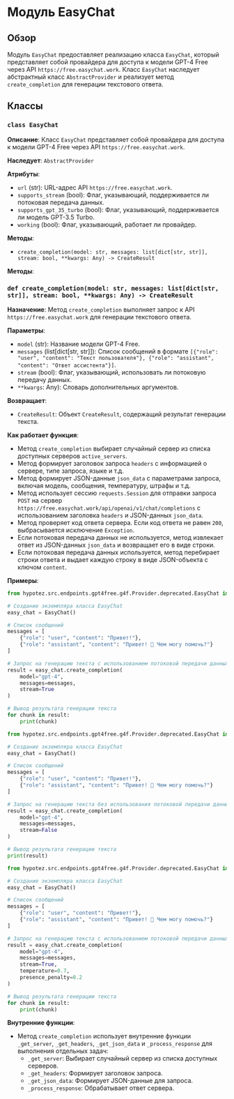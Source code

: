 # Модуль EasyChat

## Обзор

Модуль `EasyChat` предоставляет реализацию класса `EasyChat`, который представляет собой провайдера для доступа к модели GPT-4 Free через API `https://free.easychat.work`. Класс `EasyChat` наследует абстрактный класс `AbstractProvider` и реализует метод `create_completion` для генерации текстового ответа.

## Классы

### `class EasyChat`

**Описание**: Класс `EasyChat` представляет собой провайдера для доступа к модели GPT-4 Free через API `https://free.easychat.work`.

**Наследует**: `AbstractProvider`

**Атрибуты**:

- `url` (str): URL-адрес API `https://free.easychat.work`.
- `supports_stream` (bool): Флаг, указывающий, поддерживается ли потоковая передача данных.
- `supports_gpt_35_turbo` (bool): Флаг, указывающий, поддерживается ли модель GPT-3.5 Turbo.
- `working` (bool): Флаг, указывающий, работает ли провайдер.

**Методы**:

- `create_completion(model: str, messages: list[dict[str, str]], stream: bool, **kwargs: Any) -> CreateResult`

**Методы**:

### `def create_completion(model: str, messages: list[dict[str, str]], stream: bool, **kwargs: Any) -> CreateResult`

**Назначение**: Метод `create_completion` выполняет запрос к API `https://free.easychat.work` для генерации текстового ответа.

**Параметры**:

- `model` (str): Название модели GPT-4 Free.
- `messages` (list[dict[str, str]]): Список сообщений в формате `[{"role": "user", "content": "Текст пользователя"}, {"role": "assistant", "content": "Ответ ассистента"}]`.
- `stream` (bool): Флаг, указывающий, использовать ли потоковую передачу данных.
- `**kwargs`: Any): Словарь дополнительных аргументов.

**Возвращает**:

- `CreateResult`: Объект `CreateResult`, содержащий результат генерации текста.

**Как работает функция**:

- Метод `create_completion` выбирает случайный сервер из списка доступных серверов `active_servers`.
- Метод формирует заголовок запроса `headers` с информацией о сервере, типе запроса, языке и т.д.
- Метод формирует JSON-данные `json_data` с параметрами запроса, включая модель, сообщения, температуру, штрафы и т.д.
- Метод использует сессию `requests.Session` для отправки запроса `POST` на сервер `https://free.easychat.work/api/openai/v1/chat/completions` с использованием заголовка `headers` и JSON-данных `json_data`.
- Метод проверяет код ответа сервера. Если код ответа не равен `200`, выбрасывается исключение `Exception`.
- Если потоковая передача данных не используется, метод извлекает ответ из JSON-данных `json_data` и возвращает его в виде строки.
- Если потоковая передача данных используется, метод перебирает строки ответа и выдает каждую строку в виде JSON-объекта с ключом `content`.

**Примеры**:

```python
from hypotez.src.endpoints.gpt4free.g4f.Provider.deprecated.EasyChat import EasyChat

# Создание экземпляра класса EasyChat
easy_chat = EasyChat()

# Список сообщений
messages = [
    {"role": "user", "content": "Привет!"},
    {"role": "assistant", "content": "Привет! 👋 Чем могу помочь?"}
]

# Запрос на генерацию текста с использованием потоковой передачи данных
result = easy_chat.create_completion(
    model="gpt-4",
    messages=messages,
    stream=True
)

# Вывод результата генерации текста
for chunk in result:
    print(chunk)
```

```python
from hypotez.src.endpoints.gpt4free.g4f.Provider.deprecated.EasyChat import EasyChat

# Создание экземпляра класса EasyChat
easy_chat = EasyChat()

# Список сообщений
messages = [
    {"role": "user", "content": "Привет!"},
    {"role": "assistant", "content": "Привет! 👋 Чем могу помочь?"}
]

# Запрос на генерацию текста без использования потоковой передачи данных
result = easy_chat.create_completion(
    model="gpt-4",
    messages=messages,
    stream=False
)

# Вывод результата генерации текста
print(result)
```
```python
from hypotez.src.endpoints.gpt4free.g4f.Provider.deprecated.EasyChat import EasyChat

# Создание экземпляра класса EasyChat
easy_chat = EasyChat()

# Список сообщений
messages = [
    {"role": "user", "content": "Привет!"},
    {"role": "assistant", "content": "Привет! 👋 Чем могу помочь?"}
]

# Запрос на генерацию текста с использованием потоковой передачи данных и дополнительными параметрами
result = easy_chat.create_completion(
    model="gpt-4",
    messages=messages,
    stream=True,
    temperature=0.7,
    presence_penalty=0.2
)

# Вывод результата генерации текста
for chunk in result:
    print(chunk)
```

**Внутренние функции**: 

- Метод `create_completion` использует внутренние функции `_get_server`, `_get_headers`, `_get_json_data` и `_process_response` для выполнения отдельных задач:
    - `_get_server`: Выбирает случайный сервер из списка доступных серверов.
    - `_get_headers`: Формирует заголовок запроса.
    - `_get_json_data`: Формирует JSON-данные для запроса.
    - `_process_response`: Обрабатывает ответ сервера.
```markdown